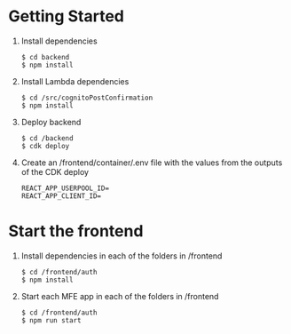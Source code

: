 # Getting Started

1. Install dependencies

   ```
   $ cd backend
   $ npm install
   ```

2. Install Lambda dependencies

   ```
   $ cd /src/cognitoPostConfirmation
   $ npm install
   ```

3. Deploy backend

   ```
   $ cd /backend
   $ cdk deploy
   ```

4. Create an /frontend/container/.env file with the values from the outputs of the CDK deploy

   ```
   REACT_APP_USERPOOL_ID=
   REACT_APP_CLIENT_ID=
   ```

# Start the frontend

1. Install dependencies in each of the folders in /frontend

   ```
   $ cd /frontend/auth
   $ npm install
   ```

2. Start each MFE app in each of the folders in /frontend

   ```
   $ cd /frontend/auth
   $ npm run start
   ```
